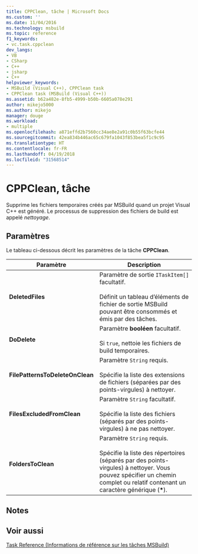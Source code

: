 ```yaml
---
title: CPPClean, tâche | Microsoft Docs
ms.custom: ''
ms.date: 11/04/2016
ms.technology: msbuild
ms.topic: reference
f1_keywords:
- vc.task.cppclean
dev_langs:
- VB
- CSharp
- C++
- jsharp
- C++
helpviewer_keywords:
- MSBuild (Visual C++), CPPClean task
- CPPClean task (MSBuild (Visual C++))
ms.assetid: b62a482e-8fb5-4999-b50b-6605a078e291
author: mikejo5000
ms.author: mikejo
manager: douge
ms.workload:
- multiple
ms.openlocfilehash: a871effd2b7560cc34ae8e2a91c0b55f63bcfe44
ms.sourcegitcommit: 42ea834b446ac65c679fa1043f853bea5f1c9c95
ms.translationtype: HT
ms.contentlocale: fr-FR
ms.lasthandoff: 04/19/2018
ms.locfileid: "31568514"
---
```

# <a name="cppclean-task"></a>CPPClean, tâche
Supprime les fichiers temporaires créés par MSBuild quand un projet Visual C++ est généré. Le processus de suppression des fichiers de build est appelé *nettoyage*.  
  
## <a name="parameters"></a>Paramètres  
 Le tableau ci-dessous décrit les paramètres de la tâche **CPPClean**.  
  
|Paramètre|Description|  
|---------------|-----------------|  
|**DeletedFiles**|Paramètre de sortie `ITaskItem[]` facultatif.<br /><br /> Définit un tableau d’éléments de fichier de sortie MSBuild pouvant être consommés et émis par des tâches.|  
|**DoDelete**|Paramètre **booléen** facultatif.<br /><br /> Si `true`, nettoie les fichiers de build temporaires.|  
|**FilePatternsToDeleteOnClean**|Paramètre `String` requis.<br /><br /> Spécifie la liste des extensions de fichiers (séparées par des points-virgules) à nettoyer.|  
|**FilesExcludedFromClean**|Paramètre `String` facultatif.<br /><br /> Spécifie la liste des fichiers (séparés par des points-virgules) à ne pas nettoyer.|  
|**FoldersToClean**|Paramètre `String` requis.<br /><br /> Spécifie la liste des répertoires (séparés par des points-virgules) à nettoyer. Vous pouvez spécifier un chemin complet ou relatif contenant un caractère générique (**\***).|  
  
## <a name="remarks"></a>Notes  
  
## <a name="see-also"></a>Voir aussi  
 [Task Reference (Informations de référence sur les tâches MSBuild)](../msbuild/msbuild-task-reference.md)